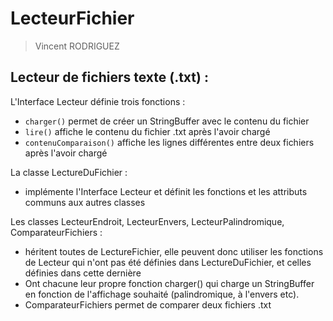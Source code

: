 # LecteurFichier
> Vincent RODRIGUEZ
## Lecteur de fichiers texte (.txt) :


L'Interface Lecteur définie trois fonctions :
* `charger()` permet de créer un StringBuffer avec le contenu du fichier
* `lire()` affiche le contenu du fichier .txt après l'avoir chargé
* `contenuComparaison()` affiche les lignes différentes entre deux fichiers après l'avoir chargé

La classe LectureDuFichier :
* implémente l'Interface Lecteur et définit les fonctions et les attributs communs aux autres classes

Les classes LecteurEndroit, LecteurEnvers, LecteurPalindromique, ComparateurFichiers :
* héritent toutes de LectureFichier, elle peuvent donc utiliser les fonctions de Lecteur qui n'ont pas été définies dans LectureDuFichier, et celles définies dans cette dernière
* Ont chacune leur propre fonction charger() qui charge un StringBuffer en fonction de l'affichage souhaité (palindromique, à l'envers etc).
* ComparateurFichiers permet de comparer deux fichiers .txt

